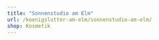 ```yaml
---
title: "Sonnenstudio am Elm"
url: /koenigslutter-am-elm/sonnenstudio-am-elm/
shop: Kosmetik
---
```

